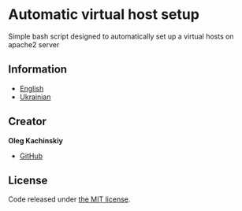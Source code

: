 # Automatic virtual host setup
Simple bash script designed to automatically set up a virtual hosts on apache2 server

## Information
* [English](https://github.com/LogansUA/auto-virtual-host-setup/blob/develop/documentation/translation/english)
* [Ukrainian](https://github.com/LogansUA/auto-virtual-host-setup/blob/develop/documentation/translation/ukrainian/README_uk.md)

## Creator
**Oleg Kachinskiy**
* [GitHub](https://github.com/LogansUA)

## License
Code released under [the MIT license](https://github.com/LogansUA/auto-virtual-host-setup/blob/develop/LICENSE).
